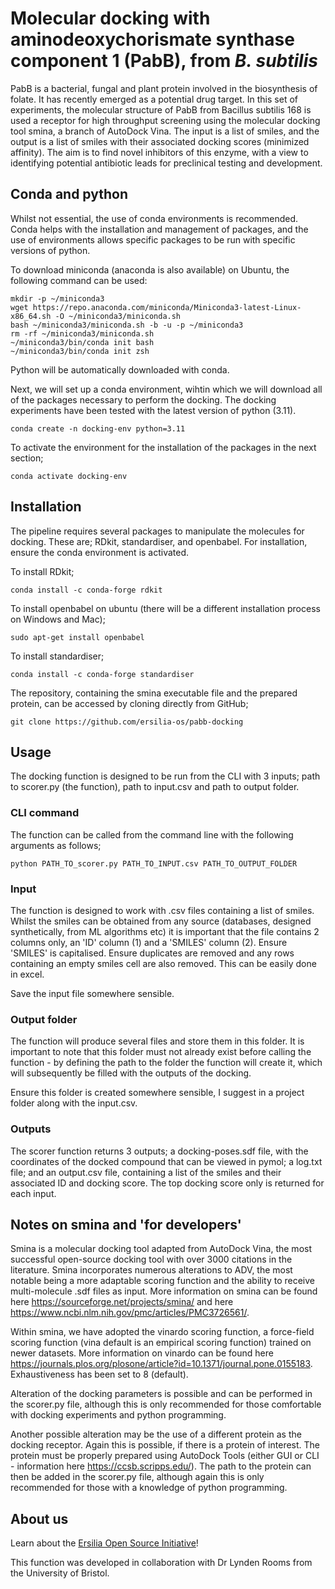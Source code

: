 # Molecular docking with aminodeoxychorismate synthase component 1 (PabB), from *B. subtilis*

PabB is a bacterial, fungal and plant protein involved in the biosynthesis of folate. It has recently emerged as a potential drug target. In this set of experiments, the molecular structure of PabB from Bacillus subtilis 168 is used a receptor for high throughput screening using the molecular docking tool smina, a branch of AutoDock Vina. The input is a list of smiles, and the output is a list of smiles with their associated docking scores (minimized affinity). The aim is to find novel inhibitors of this enzyme, with a view to identifying potential antibiotic leads for preclinical testing and development.


## Conda and python

Whilst not essential, the use of conda environments is recommended. Conda helps with the installation and management of packages, and the use of environments allows specific packages to be run with specific versions of python.

To download miniconda (anaconda is also available) on Ubuntu, the following command can be used:

```
mkdir -p ~/miniconda3
wget https://repo.anaconda.com/miniconda/Miniconda3-latest-Linux-x86_64.sh -O ~/miniconda3/miniconda.sh
bash ~/miniconda3/miniconda.sh -b -u -p ~/miniconda3
rm -rf ~/miniconda3/miniconda.sh
~/miniconda3/bin/conda init bash
~/miniconda3/bin/conda init zsh
```


Python will be automatically downloaded with conda.

Next, we will set up a conda environment, wihtin which we will download all of the packages necessary to perform the docking. The docking experiments have been tested with the latest version of python (3.11).

```
conda create -n docking-env python=3.11
```

To activate the environment for the installation of the packages in the next section;

```
conda activate docking-env
```


## Installation

The pipeline requires several packages to manipulate the molecules for docking. These are; RDkit, standardiser, and openbabel. For installation, ensure the conda environment is activated.

To install RDkit;

```
conda install -c conda-forge rdkit
```

To install openbabel on ubuntu (there will be a different installation process on Windows and Mac);

```
sudo apt-get install openbabel
```

To install standardiser;

```
conda install -c conda-forge standardiser
```

The repository, containing the smina executable file and the prepared protein, can be accessed by cloning directly from GitHub;

```
git clone https://github.com/ersilia-os/pabb-docking
```


## Usage

The docking function is designed to be run from the CLI with 3 inputs; path to scorer.py (the function), path to input.csv and path to output folder.


### CLI command

The function can be called from the command line with the following arguments as follows;

```
python PATH_TO_scorer.py PATH_TO_INPUT.csv PATH_TO_OUTPUT_FOLDER
```


### Input

The function is designed to work with .csv files containing a list of smiles. Whilst the smiles can be obtained from any source (databases, designed synthetically, from ML algorithms etc) it is important that the file contains 2 columns only, an 'ID' column (1) and a 'SMILES' column (2). Ensure 'SMILES' is capitalised. Ensure duplicates are removed and any rows containing an empty smiles cell are also removed. This can be easily done in excel.

Save the input file somewhere sensible.


### Output folder

The function will produce several files and store them in this folder. It is important to note that this folder must not already exist before calling the function - by defining the path to the folder the function will create it, which will subsequently be filled with the outputs of the docking.

Ensure this folder is created somewhere sensible, I suggest in a project folder along with the input.csv.


### Outputs

The scorer function returns 3 outputs; a docking-poses.sdf file, with the coordinates of the docked compound that can be viewed in pymol; a log.txt file; and an output.csv file, containing a list of the smiles and their associated ID and docking score. The top docking score only is returned for each input.


## Notes on smina and 'for developers'

Smina is a molecular docking tool adapted from AutoDock Vina, the most successful open-source docking tool with over 3000 citations in the literature. Smina incorporates numerous alterations to ADV, the most notable being a more adaptable scoring function and the ability to receive multi-molecule .sdf files as input. More information on smina can be found here https://sourceforge.net/projects/smina/ and here https://www.ncbi.nlm.nih.gov/pmc/articles/PMC3726561/.

Within smina, we have adopted the vinardo scoring function, a force-field scoring function (vina default is an empirical scoring function) trained on newer datasets. More information on vinardo can be found here https://journals.plos.org/plosone/article?id=10.1371/journal.pone.0155183. Exhaustiveness has been set to 8 (default).

Alteration of the docking parameters is possible and can be performed in the scorer.py file, although this is only recommended for those comfortable with docking experiments and python programming.

Another possible alteration may be the use of a different protein as the docking receptor. Again this is possible, if there is a protein of interest. The protein must be properly prepared using AutoDock Tools (either GUI or CLI - information here https://ccsb.scripps.edu/). The path to the protein can then be added in the scorer.py file, although again this is only recommended for those with a knowledge of python programming.

## About us

Learn about the [Ersilia Open Source Initiative](https://www.ersilia.io/)!

This function was developed in collaboration with Dr Lynden Rooms from the University of Bristol.